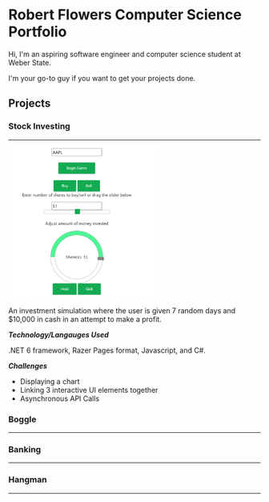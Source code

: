 # Robert Flowers Computer Science Portfolio
Hi, I'm an aspiring software engineer and computer science student at Weber State.

I'm your go-to guy if you want to get your projects done.

## Projects
### Stock Investing
_____________________________

<img src="/docs/assets/StockInvesting.png" width="300" height="300">

An investment simulation where the user is given 7 random days and $10,000 in cash in an attempt to make a profit.

***Technology/Langauges Used***

.NET 6 framework, Razer Pages format, Javascript, and C#.

***Challenges***
- Displaying a chart
- Linking 3 interactive UI elements together
- Asynchronous API Calls

### Boggle
_____________________________

### Banking
_____________________________

### Hangman
_____________________________
